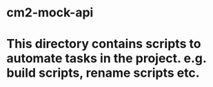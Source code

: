 # cm2-mock-api
# This directory contains scripts to automate tasks in the project. e.g. build scripts, rename scripts etc.
